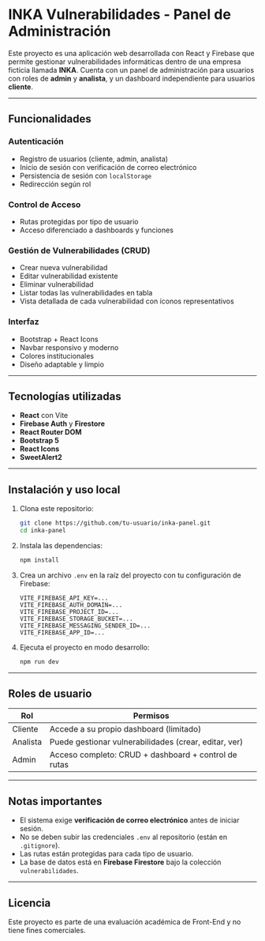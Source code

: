 # INKA Vulnerabilidades - Panel de Administración

Este proyecto es una aplicación web desarrollada con React y Firebase que permite gestionar vulnerabilidades informáticas dentro de una empresa ficticia llamada **INKA**. Cuenta con un panel de administración para usuarios con roles de **admin** y **analista**, y un dashboard independiente para usuarios **cliente**.

---

## Funcionalidades

### Autenticación
- Registro de usuarios (cliente, admin, analista)
- Inicio de sesión con verificación de correo electrónico
- Persistencia de sesión con `localStorage`
- Redirección según rol

### Control de Acceso
- Rutas protegidas por tipo de usuario
- Acceso diferenciado a dashboards y funciones

### Gestión de Vulnerabilidades (CRUD)
- Crear nueva vulnerabilidad
- Editar vulnerabilidad existente
- Eliminar vulnerabilidad
- Listar todas las vulnerabilidades en tabla
- Vista detallada de cada vulnerabilidad con íconos representativos

### Interfaz
- Bootstrap + React Icons
- Navbar responsivo y moderno
- Colores institucionales
- Diseño adaptable y limpio

---

## Tecnologías utilizadas

- **React** con Vite
- **Firebase Auth** y **Firestore**
- **React Router DOM**
- **Bootstrap 5**
- **React Icons**
- **SweetAlert2**

---

## Instalación y uso local

1. Clona este repositorio:
   ```bash
   git clone https://github.com/tu-usuario/inka-panel.git
   cd inka-panel
   ```

2. Instala las dependencias:
   ```bash
   npm install
   ```

3. Crea un archivo `.env` en la raíz del proyecto con tu configuración de Firebase:
   ```env
   VITE_FIREBASE_API_KEY=...
   VITE_FIREBASE_AUTH_DOMAIN=...
   VITE_FIREBASE_PROJECT_ID=...
   VITE_FIREBASE_STORAGE_BUCKET=...
   VITE_FIREBASE_MESSAGING_SENDER_ID=...
   VITE_FIREBASE_APP_ID=...
   ```

4. Ejecuta el proyecto en modo desarrollo:
   ```bash
   npm run dev
   ```

---

## Roles de usuario

| Rol       | Permisos                                                                 |
|-----------|--------------------------------------------------------------------------|
| Cliente   | Accede a su propio dashboard (limitado)                                  |
| Analista  | Puede gestionar vulnerabilidades (crear, editar, ver)                    |
| Admin     | Acceso completo: CRUD + dashboard + control de rutas                     |

---

## Notas importantes

- El sistema exige **verificación de correo electrónico** antes de iniciar sesión.
- No se deben subir las credenciales `.env` al repositorio (están en `.gitignore`).
- Las rutas están protegidas para cada tipo de usuario.
- La base de datos está en **Firebase Firestore** bajo la colección `vulnerabilidades`.

---

## Licencia

Este proyecto es parte de una evaluación académica de Front-End y no tiene fines comerciales.
